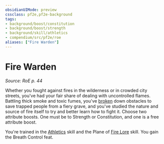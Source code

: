 ```yaml
---
obsidianUIMode: preview
cssclass: pf2e,pf2e-background
tags:
- background/boost/constitution
- background/boost/strength
- background/skill/athletics
- compendium/src/pf2e/roe
aliases: ["Fire Warden"]
---
```

# Fire Warden
*Source: RoE p. 44*  

Whether you fought against fires in the wilderness or in crowded city streets, you've had your fair share of dealing with uncontrolled flames. Battling thick smoke and toxic fumes, you've [broken](rules/conditions.md#Broken) down obstacles to save trapped people from a fiery grave, and you've studied the nature and source of fire itself to try and better learn how to fight it. Choose two attribute boosts. One must be to Strength or Constitution, and one is a free attribute boost.

You're trained in the [Athletics](compendium/skills.md#Athletics) skill and the Plane of [Fire Lore](compendium/skills.md#Lore) skill. You gain the Breath Control feat.